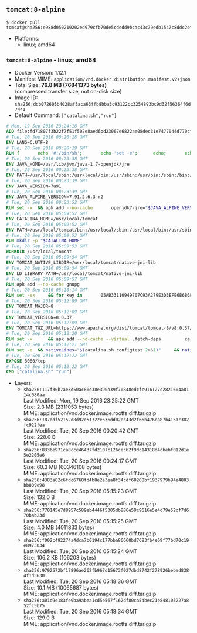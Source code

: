 ## `tomcat:8-alpine`

```console
$ docker pull tomcat@sha256:e988d050210202ed979cfb70de5cdedd9bcac43c79edb1547c8ddc2ef08192e8
```

-	Platforms:
	-	linux; amd64

### `tomcat:8-alpine` - linux; amd64

-	Docker Version: 1.12.1
-	Manifest MIME: `application/vnd.docker.distribution.manifest.v2+json`
-	Total Size: **76.8 MB (76841373 bytes)**  
	(compressed transfer size, not on-disk size)
-	Image ID: `sha256:ddb072605b4028af5aca63ffb8bba3c93122cc3254893bc9d32f56364f6d7441`
-	Default Command: `["catalina.sh","run"]`

```dockerfile
# Mon, 19 Sep 2016 23:24:18 GMT
ADD file:fd71807f3b22f7f51f502e8aed6bd23067e6822ae08dec31e7477044d770cf48 in / 
# Tue, 20 Sep 2016 00:20:18 GMT
ENV LANG=C.UTF-8
# Tue, 20 Sep 2016 00:20:19 GMT
RUN { 		echo '#!/bin/sh'; 		echo 'set -e'; 		echo; 		echo 'dirname "$(dirname "$(readlink -f "$(which javac || which java)")")"'; 	} > /usr/local/bin/docker-java-home 	&& chmod +x /usr/local/bin/docker-java-home
# Tue, 20 Sep 2016 00:23:38 GMT
ENV JAVA_HOME=/usr/lib/jvm/java-1.7-openjdk/jre
# Tue, 20 Sep 2016 00:23:38 GMT
ENV PATH=/usr/local/sbin:/usr/local/bin:/usr/sbin:/usr/bin:/sbin:/bin:/usr/lib/jvm/java-1.7-openjdk/jre/bin:/usr/lib/jvm/java-1.7-openjdk/bin
# Tue, 20 Sep 2016 00:23:39 GMT
ENV JAVA_VERSION=7u91
# Tue, 20 Sep 2016 00:23:39 GMT
ENV JAVA_ALPINE_VERSION=7.91.2.6.3-r2
# Tue, 20 Sep 2016 00:23:52 GMT
RUN set -x 	&& apk add --no-cache 		openjdk7-jre="$JAVA_ALPINE_VERSION" 	&& [ "$JAVA_HOME" = "$(docker-java-home)" ]
# Tue, 20 Sep 2016 05:09:52 GMT
ENV CATALINA_HOME=/usr/local/tomcat
# Tue, 20 Sep 2016 05:09:52 GMT
ENV PATH=/usr/local/tomcat/bin:/usr/local/sbin:/usr/local/bin:/usr/sbin:/usr/bin:/sbin:/bin:/usr/lib/jvm/java-1.7-openjdk/jre/bin:/usr/lib/jvm/java-1.7-openjdk/bin
# Tue, 20 Sep 2016 05:09:53 GMT
RUN mkdir -p "$CATALINA_HOME"
# Tue, 20 Sep 2016 05:09:53 GMT
WORKDIR /usr/local/tomcat
# Tue, 20 Sep 2016 05:09:54 GMT
ENV TOMCAT_NATIVE_LIBDIR=/usr/local/tomcat/native-jni-lib
# Tue, 20 Sep 2016 05:09:54 GMT
ENV LD_LIBRARY_PATH=/usr/local/tomcat/native-jni-lib
# Tue, 20 Sep 2016 05:09:57 GMT
RUN apk add --no-cache gnupg
# Tue, 20 Sep 2016 05:10:14 GMT
RUN set -ex 	&& for key in 		05AB33110949707C93A279E3D3EFE6B686867BA6 		07E48665A34DCAFAE522E5E6266191C37C037D42 		47309207D818FFD8DCD3F83F1931D684307A10A5 		541FBE7D8F78B25E055DDEE13C370389288584E7 		61B832AC2F1C5A90F0F9B00A1C506407564C17A3 		713DA88BE50911535FE716F5208B0AB1D63011C7 		79F7026C690BAA50B92CD8B66A3AD3F4F22C4FED 		9BA44C2621385CB966EBA586F72C284D731FABEE 		A27677289986DB50844682F8ACB77FC2E86E29AC 		A9C5DF4D22E99998D9875A5110C01C5A2F6059E7 		DCFD35E0BF8CA7344752DE8B6FB21E8933C60243 		F3A04C595DB5B6A5F1ECA43E3B7BBB100D811BBE 		F7DA48BB64BCB84ECBA7EE6935CD23C10D498E23 	; do 		gpg --keyserver ha.pool.sks-keyservers.net --recv-keys "$key"; 	done
# Tue, 20 Sep 2016 05:12:09 GMT
ENV TOMCAT_MAJOR=8
# Tue, 20 Sep 2016 05:12:09 GMT
ENV TOMCAT_VERSION=8.0.37
# Tue, 20 Sep 2016 05:12:09 GMT
ENV TOMCAT_TGZ_URL=https://www.apache.org/dist/tomcat/tomcat-8/v8.0.37/bin/apache-tomcat-8.0.37.tar.gz
# Tue, 20 Sep 2016 05:12:20 GMT
RUN set -x 		&& apk add --no-cache --virtual .fetch-deps 		ca-certificates 		tar 		openssl 	&& wget -O tomcat.tar.gz "$TOMCAT_TGZ_URL" 	&& wget -O tomcat.tar.gz.asc "$TOMCAT_TGZ_URL.asc" 	&& gpg --batch --verify tomcat.tar.gz.asc tomcat.tar.gz 	&& tar -xvf tomcat.tar.gz --strip-components=1 	&& rm bin/*.bat 	&& rm tomcat.tar.gz* 		&& nativeBuildDir="$(mktemp -d)" 	&& tar -xvf bin/tomcat-native.tar.gz -C "$nativeBuildDir" --strip-components=1 	&& apk add --no-cache --virtual .native-build-deps 		apr-dev 		gcc 		libc-dev 		make 		"openjdk${JAVA_VERSION%%[-~bu]*}"="$JAVA_ALPINE_VERSION" 		openssl-dev 	&& ( 		export CATALINA_HOME="$PWD" 		&& cd "$nativeBuildDir/native" 		&& ./configure 			--libdir="$TOMCAT_NATIVE_LIBDIR" 			--prefix="$CATALINA_HOME" 			--with-apr="$(which apr-1-config)" 			--with-java-home="$(docker-java-home)" 			--with-ssl=yes 		&& make -j$(getconf _NPROCESSORS_ONLN) 		&& make install 	) 	&& runDeps="$( 		scanelf --needed --nobanner --recursive "$TOMCAT_NATIVE_LIBDIR" 			| awk '{ gsub(/,/, "\nso:", $2); print "so:" $2 }' 			| sort -u 			| xargs -r apk info --installed 			| sort -u 	)" 	&& apk add --virtual .tomcat-native-rundeps $runDeps 	&& apk del .fetch-deps .native-build-deps 	&& rm -rf "$nativeBuildDir" 	&& rm bin/tomcat-native.tar.gz
# Tue, 20 Sep 2016 05:12:21 GMT
RUN set -e 	&& nativeLines="$(catalina.sh configtest 2>&1)" 	&& nativeLines="$(echo "$nativeLines" | grep 'Apache Tomcat Native')" 	&& nativeLines="$(echo "$nativeLines" | sort -u)" 	&& if ! echo "$nativeLines" | grep 'INFO: Loaded APR based Apache Tomcat Native library' >&2; then 		echo >&2 "$nativeLines"; 		exit 1; 	fi
# Tue, 20 Sep 2016 05:12:22 GMT
EXPOSE 8080/tcp
# Tue, 20 Sep 2016 05:12:22 GMT
CMD ["catalina.sh" "run"]
```

-	Layers:
	-	`sha256:117f30b7ae3d50ac80e38e390a39f70848edcfc916127c2821604a8114c080aa`  
		Last Modified: Mon, 19 Sep 2016 23:25:22 GMT  
		Size: 2.3 MB (2311053 bytes)  
		MIME: application/vnd.docker.image.rootfs.diff.tar.gzip
	-	`sha256:187ddf52152d8d92e51722e536dd02ec43d2f66b476ea87b4151c382fc922fea`  
		Last Modified: Tue, 20 Sep 2016 00:20:42 GMT  
		Size: 228.0 B  
		MIME: application/vnd.docker.image.rootfs.diff.tar.gzip
	-	`sha256:8336e971ca8cce46437fd2107c126cec62f9dc14318d4cbebf012d1e5e2205e6`  
		Last Modified: Tue, 20 Sep 2016 00:24:17 GMT  
		Size: 60.3 MB (60346108 bytes)  
		MIME: application/vnd.docker.image.rootfs.diff.tar.gzip
	-	`sha256:4383a82c6fdc6760fd4b8e2a3ea8f34cdf60208bf1937979b94e4803bb809e98`  
		Last Modified: Tue, 20 Sep 2016 05:15:23 GMT  
		Size: 132.0 B  
		MIME: application/vnd.docker.image.rootfs.diff.tar.gzip
	-	`sha256:770145e7d8957c589eb4446f5305db886e59c9616e5e4d79e52cf7d670bab23d`  
		Last Modified: Tue, 20 Sep 2016 05:15:25 GMT  
		Size: 4.0 MB (4011833 bytes)  
		MIME: application/vnd.docker.image.rootfs.diff.tar.gzip
	-	`sha256:f002c492274a4dca7b0194c177bba86660bd7683fb4e69f77bd70c19e8973034`  
		Last Modified: Tue, 20 Sep 2016 05:15:24 GMT  
		Size: 106.2 KB (106203 bytes)  
		MIME: application/vnd.docker.image.rootfs.diff.tar.gzip
	-	`sha256:9792572bf17896ae262fb967d15673f027dbd8742f278926bebad8384f1d5630`  
		Last Modified: Tue, 20 Sep 2016 05:18:36 GMT  
		Size: 10.1 MB (10065687 bytes)  
		MIME: application/vnd.docker.image.rootfs.diff.tar.gzip
	-	`sha256:a01d9e183fe9ba9abea1cd5e567f162df80ca54bec21e848103227a852fc5b75`  
		Last Modified: Tue, 20 Sep 2016 05:18:34 GMT  
		Size: 129.0 B  
		MIME: application/vnd.docker.image.rootfs.diff.tar.gzip

